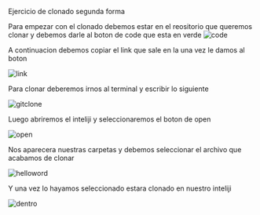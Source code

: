 Ejercicio de clonado segunda forma 

Para empezar con el clonado debemos estar en el reositorio que queremos clonar y debemos darle al boton de code que esta en verde
![code](https://github.com/user-attachments/assets/02356d29-f6e4-41d7-a65b-91b76ff0d64c)

A continuacion debemos copiar el link que sale en la una vez le damos al boton 

![link](https://github.com/user-attachments/assets/7d602a07-f8a8-4bb4-af8a-01572812d558)

Para clonar deberemos irnos al terminal y escribir lo siguiente 

![gitclone](https://github.com/user-attachments/assets/bc1d01c1-7eb9-43af-8580-6d271068f775)

Luego abriremos el inteliji y seleccionaremos el boton de open 

![open](https://github.com/user-attachments/assets/7d52afb9-b031-477c-a743-52a1f3bb6c30)

Nos aparecera nuestras carpetas y debemos seleccionar el archivo que acabamos de clonar 

![helloword](https://github.com/user-attachments/assets/31c79fc0-b353-440c-8b16-ffe05270f797)

Y una vez lo hayamos seleccionado estara clonado en nuestro inteliji

![dentro](https://github.com/user-attachments/assets/39f9a2c6-aac0-4c52-b763-7b1c6866395a)



